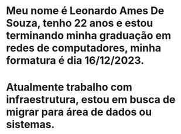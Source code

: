 # Meu nome é Leonardo Ames De Souza, tenho 22 anos e estou terminando minha graduação em redes de computadores, minha formatura é dia 16/12/2023.



# Atualmente trabalho com infraestrutura, estou em busca de migrar para área de dados ou sistemas.

